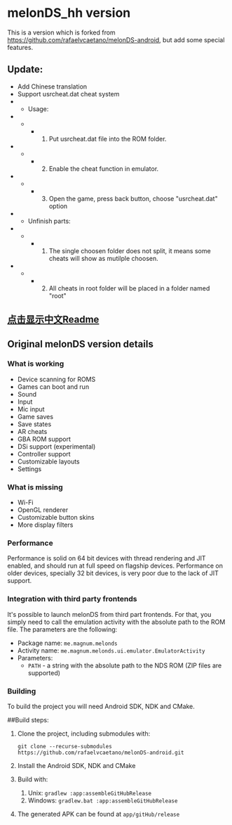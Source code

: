  # melonDS_hh version
 This is a version which is forked from https://github.com/rafaelvcaetano/melonDS-android, but add some special features.
 ## Update:
 * Add Chinese translation
 * Support usrcheat.dat cheat system
 * * Usage:
 * * * 1. Put usrcheat.dat file into the ROM folder.
 * * * 2. Enable the cheat function in emulator.
 * * * 3. Open the game, press back button, choose "usrcheat.dat" option
 * * Unfinish parts:
 * * * 1. The single choosen folder does not split, it means some cheats will show as mutilple choosen.
 * * * 2. All cheats in root folder will be placed in a folder named "root"
 
## [点击显示中文Readme](https://github.com/huhao1987/melonDS-android/blob/hh/README_CN.md)

## Original melonDS version details
### What is working
*  Device scanning for ROMS
*  Games can boot and run
*  Sound
*  Input
*  Mic input
*  Game saves
*  Save states
*  AR cheats
*  GBA ROM support
*  DSi support (experimental)
*  Controller support
*  Customizable layouts
*  Settings

### What is missing
*  Wi-Fi
*  OpenGL renderer
*  Customizable button skins
*  More display filters

### Performance
Performance is solid on 64 bit devices with thread rendering and JIT enabled, and should run at full speed on flagship devices. Performance on older devices, specially
32 bit devices, is very poor due to the lack of JIT support.

### Integration with third party frontends
It's possible to launch melonDS from third part frontends. For that, you simply need to call the emulation activity with the absolute path to the ROM file. The parameters are the following:
*  Package name: `me.magnum.melonds`
*  Activity name: `me.magnum.melonds.ui.emulator.EmulatorActivity`
*  Parameters:
    * `PATH` - a string with the absolute path to the NDS ROM (ZIP files are supported)

### Building
To build the project you will need Android SDK, NDK and CMake.

##Build steps:
1.  Clone the project, including submodules with:
    
    `git clone --recurse-submodules https://github.com/rafaelvcaetano/melonDS-android.git`
2.  Install the Android SDK, NDK and CMake
3.  Build with:
    1.  Unix: `gradlew :app:assembleGitHubRelease`
    2.  Windows: `gradlew.bat :app:assembleGitHubRelease`
4.  The generated APK can be found at `app/gitHub/release`
